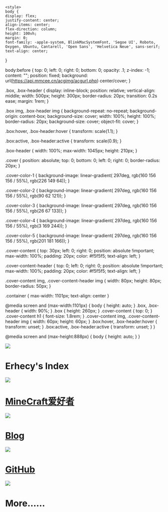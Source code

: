     
    <style>
    body {
    display: flex;
    justify-content: center;
    align-items: center;
    flex-direction: column;
    height: 100vh;
    margin: 0;
    font-family: -apple-system, BlinkMacSystemFont, 'Segoe UI', Roboto, Oxygen, Ubuntu, Cantarell, 'Open Sans', 'Helvetica Neue', sans-serif;
    text-align: center;
}

body:before {
    top: 0;
    left: 0;
    right: 0;
    bottom: 0;
    opacity: .1;
    z-index: -1;
    content: "";
    position: fixed;
    background: url(https://api.mmcee.cn/acgimg/acgurl.php) center/cover;
}

.box,
.box-header {
    display: inline-block;
    position: relative;
    vertical-align: middle;
    width: 500px;
    height: 300px;
    border-radius: 20px;
    transition: 0.2s ease;
    margin: 1rem;
}

.box img,
.box-header img {
    background-repeat: no-repeat;
    background-origin: content-box;
    background-size: cover;
    width: 100%;
    height: 100%;
    border-radius: 20px;
    background-size: cover;
    object-fit: cover;
}

.box:hover,
.box-header:hover {
    transform: scale(1.1);
}

.box:active,
.box-header:active {
    transform: scale(0.9);
}

.box-header {
    width: 100%;
    max-width: 1045px;
    height: 210px;
}

.cover {
    position: absolute;
    top: 0;
    bottom: 0;
    left: 0;
    right: 0;
    border-radius: 20px;
}

.cover-color-1 {
    background-image: linear-gradient( 297deg, rgb(160 156 156 / 55%), rgb(226 149 64));
}

.cover-color-2 {
    background-image: linear-gradient( 297deg, rgb(160 156 156 / 55%), rgb(90 62 121));
}

.cover-color-3 {
    background-image: linear-gradient( 297deg, rgb(160 156 156 / 55%), rgb(26 67 133));
}

.cover-color-4 {
    background-image: linear-gradient( 297deg, rgb(160 156 156 / 55%), rgb(3 169 244));
}

.cover-color-5 {
    background-image: linear-gradient( 297deg, rgb(160 156 156 / 55%), rgb(201 181 166));
}

.cover-content {
    top: 30px;
    left: 0;
    right: 0;
    position: absolute !important;
    max-width: 100%;
    padding: 20px;
    color: #f5f5f5;
    text-align: left;
}

.cover-content-header {
    top: 0;
    left: 0;
    right: 0;
    position: absolute !important;
    max-width: 100%;
    padding: 20px;
    color: #f5f5f5;
    text-align: left;
}

.cover-content img,
.cover-content-header img {
    width: 80px;
    height: 80px;
    border-radius: 50px;
}

.container {
    max-width: 1101px;
    text-align: center
}

@media screen and (max-width:1101px) {
    body {
        height: auto;
    }
    .box,
    .box-header {
        width: 90%;
    }
    .box {
        height: 260px;
    }
    .cover-content {
        top: 0;
    }
    .cover-content h1 {
        font-size: 1.8rem;
    }
    .cover-content img,
    .cover-content-header img {
        width: 60px;
        height: 60px;
    }
    .box:hover,
    .box-header:hover {
        transform: unset;
    }
    .box:active,
    .box-header:active {
        transform: unset;
    }
}

@media screen and (max-height:888px) {
    body {
        height: auto;
    }
}
    </style>
    <div class="container">
        <div class="box-header">
            <div class="cover cover-color-1"></div>
            <img src="./img/bk-1.jpg">
            <div class="cover-content-header">
                <img src="./img/logo-2.jpg" alt="">
                <h1>Erhecy's Index</h1>
            </div>
        </div>
    </div>
    <div class="container">
        <div class="box">
            <a href="https://www.mmcee.cn" target="_blank" rel="noopener noreferrer">
                <div class="cover cover-color-2"></div>
                <img src="./img/bk-2.jpg">
                <div class="cover-content ">
                    <img src="./img/logo-1.ico" alt="">
                    <h1>MineCraft爱好者</h1>
                </div>
            </a>
        </div>
        <div class="box">
            <a href="https://blog.mmcee.cn" target="_blank">
                <div class="cover cover-color-3"></div>
                <img src="./img/bk-3.jpg">
                <div class="cover-content ">
                    <img src="./img/logo-2.jpg" alt="">
                    <h1>Blog</h1>
                </div>
            </a>
        </div>
        <div class="box">
            <a href="https://github.com/ERHECY" target="_blank">
                <div class="cover cover-color-4"></div>
                <img src="./img/bk-4.jpg">
                <div class="cover-content ">
                    <img src="./img/logo-3.png" alt="">
                    <h1>GitHub</h1>
                </div>
            </a>
        </div>
        <div class="box">
            <div class="cover cover-color-5"></div>
            <img src="./img/bk-5.jpg">
            <div class="cover-content ">
                <img src="./img/logo-4.png" alt="">
                <h1>More……</h1>
            </div>
        </div>
    </div>
